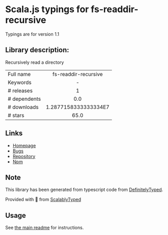 
# Scala.js typings for fs-readdir-recursive

Typings are for version 1.1

## Library description:
Recursively read a directory

|                    |                 |
| ------------------ | :-------------: |
| Full name          | fs-readdir-recursive |
| Keywords           | - |
| # releases         | 1 |
| # dependents       | 0.0 |
| # downloads        | 1.2877158333333334E7 |
| # stars            | 65.0 |

## Links
- [Homepage](https://github.com/fs-utils/fs-readdir-recursive#readme)
- [Bugs](https://github.com/fs-utils/fs-readdir-recursive/issues)
- [Repository](https://github.com/fs-utils/fs-readdir-recursive)
- [Npm](https://www.npmjs.com/package/fs-readdir-recursive)
    


## Note
This library has been generated from typescript code from [DefinitelyTyped](https://definitelytyped.org).

Provided with :purple_heart: from [ScalablyTyped](https://github.com/oyvindberg/ScalablyTyped)

## Usage
See [the main readme](../../readme.md) for instructions.


